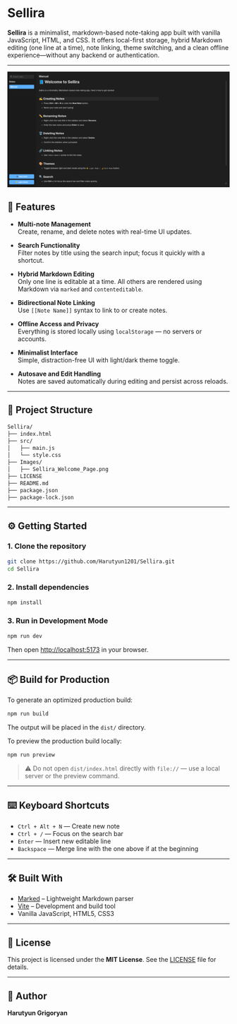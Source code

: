 # Sellira

**Sellira** is a minimalist, markdown-based note-taking app built with vanilla JavaScript, HTML, and CSS. It offers local-first storage, hybrid Markdown editing (one line at a time), note linking, theme switching, and a clean offline experience—without any backend or authentication.

---

![Sellira Welcome Page](/Images/Sellira_Welcome_Page.png)

## 🚀 Features

- **Multi-note Management**  
  Create, rename, and delete notes with real-time UI updates.

- **Search Functionality**  
  Filter notes by title using the search input; focus it quickly with a shortcut.

- **Hybrid Markdown Editing**  
  Only one line is editable at a time. All others are rendered using Markdown via `marked` and `contenteditable`.

- **Bidirectional Note Linking**  
  Use `[[Note Name]]` syntax to link to or create notes.

- **Offline Access and Privacy**  
  Everything is stored locally using `localStorage` — no servers or accounts.

- **Minimalist Interface**  
  Simple, distraction-free UI with light/dark theme toggle.

- **Autosave and Edit Handling**  
  Notes are saved automatically during editing and persist across reloads.

---

## 📁 Project Structure

```
Sellira/
├── index.html
├── src/
│   ├── main.js
│   └── style.css
├── Images/
│   ├── Sellira_Welcome_Page.png
├── LICENSE
├── README.md
├── package.json
├── package-lock.json

```

---

## ⚙️ Getting Started

### 1. Clone the repository

```bash
git clone https://github.com/Harutyun1201/Sellira.git
cd Sellira
```

### 2. Install dependencies

```bash
npm install
```

### 3. Run in Development Mode

```bash
npm run dev
```

Then open [http://localhost:5173](http://localhost:5173) in your browser.

---

## 📦 Build for Production

To generate an optimized production build:

```bash
npm run build
```

The output will be placed in the `dist/` directory.

To preview the production build locally:

```bash
npm run preview
```

> ⚠️ Do not open `dist/index.html` directly with `file://` — use a local server or the preview command.

---

## ⌨️ Keyboard Shortcuts

- `Ctrl + Alt + N` — Create new note  
- `Ctrl + /` — Focus on the search bar  
- `Enter` — Insert new editable line  
- `Backspace` — Merge line with the one above if at the beginning

---

## 🛠️ Built With

- [Marked](https://github.com/markedjs/marked) – Lightweight Markdown parser
- [Vite](https://vitejs.dev/) – Development and build tool
- Vanilla JavaScript, HTML5, CSS3

---

## 🧾 License

This project is licensed under the **MIT License**. See the [LICENSE](/LICENSE) file for details.

---

## 👤 Author

**Harutyun Grigoryan**
